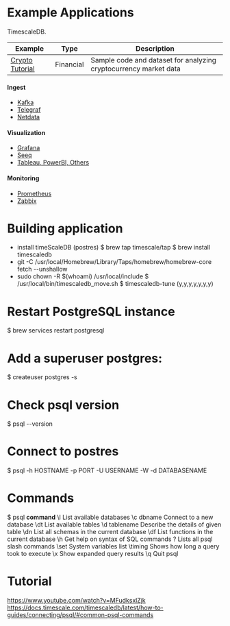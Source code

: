 # Example Applications

TimescaleDB.

| Example | Type | Description |
|---|---|---|
| [Crypto Tutorial](https://github.com/timescale/examples/tree/master/crypto_tutorial) | Financial | Sample code and dataset for analyzing cryptocurrency market data|

#### Ingest

- [Kafka](https://streamsets.com/blog/ingesting-data-apache-kafka-timescaledb/)
- [Telegraf](https://docs.timescale.com/latest/tutorials/telegraf-output-plugin)
- [Netdata](https://github.com/mahlonsmith/netdata-timescale-relay)

#### Visualization

- [Grafana](https://docs.timescale.com/latest/using-timescaledb/visualizing-data#grafana)
- [Seeq](https://seeq12.atlassian.net/wiki/spaces/KB/pages/376963207/SQL+Connection+Configuration#SQLConnectionConfiguration-TimescaleDB)
- [Tableau, PowerBI, Others](https://docs.timescale.com/latest/using-timescaledb/visualizing-data#other-viz-tools)

#### Monitoring

- [Prometheus](https://docs.timescale.com/latest/tutorials/prometheus-adapter)
- [Zabbix](https://support.zabbix.com/browse/ZBXNEXT-4868)

# Building application

- install timeScaleDB (postres)
$ brew tap timescale/tap
$ brew install timescaledb
- git -C /usr/local/Homebrew/Library/Taps/homebrew/homebrew-core fetch --unshallow
- sudo chown -R $(whoami) /usr/local/include
$ /usr/local/bin/timescaledb_move.sh
$ timescaledb-tune (y,y,y,y,y,y,y)
# Restart PostgreSQL instance
$ brew services restart postgresql

# Add a superuser postgres:
$ createuser postgres -s

# Check psql version
$ psql --version

# Connect to postres
$ psql -h HOSTNAME -p PORT -U USERNAME -W -d DATABASENAME
# Commands
$ psql **command**
\l	List available databases
\c dbname	Connect to a new database
\dt	List available tables
\d tablename	Describe the details of given table
\dn	List all schemas in the current database
\df	List functions in the current database
\h	Get help on syntax of SQL commands
\?	Lists all psql slash commands
\set	System variables list
\timing	Shows how long a query took to execute
\x	Show expanded query results
\q	Quit psql

# Tutorial 
https://www.youtube.com/watch?v=MFudksxlZjk
https://docs.timescale.com/timescaledb/latest/how-to-guides/connecting/psql/#common-psql-commands

